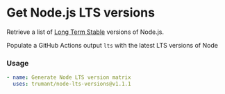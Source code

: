 # Get Node.js LTS versions

Retrieve a list of [Long Term Stable](https://nodejs.org/en/about/releases/) versions of Node.js.

Populate a GitHub Actions output `lts` with the latest LTS versions of Node

### Usage

```yaml
- name: Generate Node LTS version matrix
  uses: trumant/node-lts-versions@v1.1.1
```